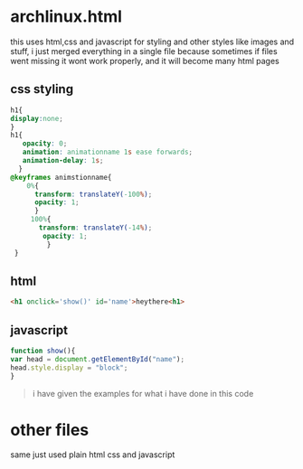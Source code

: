 # archlinux.html
this uses html,css and javascript for styling and other styles like images and stuff, i just merged everything in a single file because sometimes if files went missing it wont work properly, and it will become many html pages
## css styling
```css
h1{
display:none;
}
h1{
   opacity: 0;
   animation: animationname 1s ease forwards;
   animation-delay: 1s;
  }
@keyframes animstionname{
    0%{
      transform: translateY(-100%);
      opacity: 1;
      }
     100%{
       transform: translateY(-14%);
        opacity: 1;
         }
 }
```
## html
```html
<h1 onclick='show()' id='name'>heythere<h1>
```
## javascript
```javascript
function show(){
var head = document.getElementById("name");
head.style.display = "block";
}
```
>i have given the examples for what i have done in this code 
# other files 
same just used plain html css and javascript
